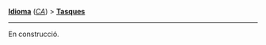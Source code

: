 **[Idioma][1]** (*[CA][2]*) > **[Tasques][3]**

***

En construcció.

[1]: Select-your-language
[2]: Català-–-Inici
[3]: Català-–-Tasques